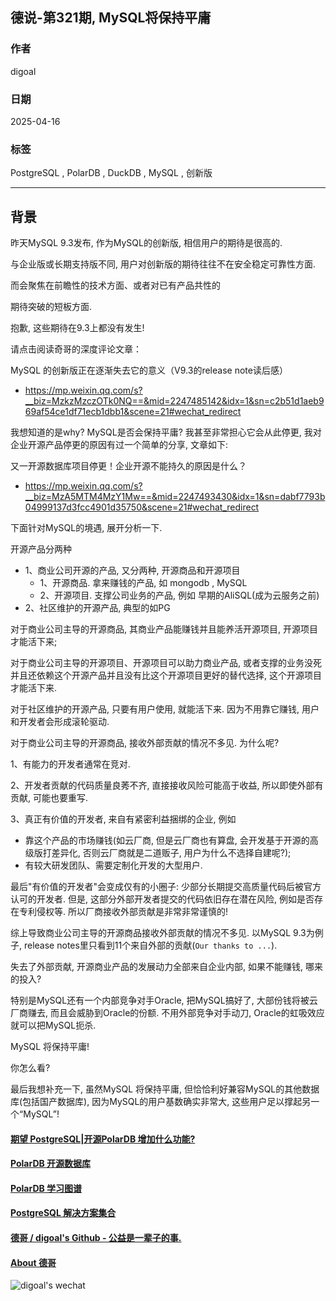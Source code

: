 ## 德说-第321期, MySQL将保持平庸  
    
### 作者    
digoal    
    
### 日期    
2025-04-16    
    
### 标签    
PostgreSQL , PolarDB , DuckDB , MySQL , 创新版   
    
----    
    
## 背景    
  
昨天MySQL 9.3发布, 作为MySQL的创新版, 相信用户的期待是很高的.   
  
  
  
与企业版或长期支持版不同, 用户对创新版的期待往往不在安全稳定可靠性方面.  
  
  
  
而会聚焦在前瞻性的技术方面、或者对已有产品共性的  
  
期待突破的短板方面.  
  
  
  
抱歉, 这些期待在9.3上都没有发生!   
  
  
  
请点击阅读奇哥的深度评论文章：  
  
MySQL 的创新版正在逐渐失去它的意义（V9.3的release note读后感）  
- https://mp.weixin.qq.com/s?__biz=MzkzMzczOTk0NQ==&mid=2247485142&idx=1&sn=c2b51d1aeb969af54ce1df71ecb1dbb1&scene=21#wechat_redirect  
  
我想知道的是why? MySQL是否会保持平庸? 我甚至非常担心它会从此停更, 我对企业开源产品停更的原因有过一个简单的分享, 文章如下:   
  
又一开源数据库项目停更！企业开源不能持久的原因是什么？  
- https://mp.weixin.qq.com/s?__biz=MzA5MTM4MzY1Mw==&mid=2247493430&idx=1&sn=dabf7793b04999137d3fcc4901d35750&scene=21#wechat_redirect  
     
下面针对MySQL的境遇, 展开分析一下.  
  
开源产品分两种      
- 1、商业公司开源的产品, 又分两种, 开源商品和开源项目       
    - 1、开源商品. 拿来赚钱的产品, 如 mongodb , MySQL      
    - 2、开源项目. 支撑公司业务的产品, 例如 早期的AliSQL(成为云服务之前)       
- 2、社区维护的开源产品, 典型的如PG      
      
对于商业公司主导的开源商品, 其商业产品能赚钱并且能养活开源项目, 开源项目才能活下来;     
      
对于商业公司主导的开源项目、开源项目可以助力商业产品, 或者支撑的业务没死并且还依赖这个开源产品并且没有比这个开源项目更好的替代选择, 这个开源项目才能活下来.        
      
对于社区维护的开源产品, 只要有用户使用, 就能活下来. 因为不用靠它赚钱, 用户和开发者会形成滚轮驱动.      
    
对于商业公司主导的开源商品, 接收外部贡献的情况不多见. 为什么呢?     
    
1、有能力的开发者通常在竞对.      
    
2、开发者贡献的代码质量良莠不齐, 直接接收风险可能高于收益, 所以即使外部有贡献, 可能也要重写.     
    
3、真正有价值的开发者, 来自有紧密利益捆绑的企业, 例如    
- 靠这个产品的市场赚钱(如云厂商, 但是云厂商也有算盘, 会开发基于开源的高级版打差异化, 否则云厂商就是二道贩子, 用户为什么不选择自建呢?);  
- 有较大研发团队、需要定制化开发的大型用户.    
  
最后"有价值的开发者"会变成仅有的小圈子: 少部分长期提交高质量代码后被官方认可的开发者. 但是, 这部分外部开发者提交的代码依旧存在潜在风险, 例如是否存在专利侵权等. 所以厂商接收外部贡献是非常非常谨慎的!       
    
综上导致商业公司主导的开源商品接收外部贡献的情况不多见.  以MySQL 9.3为例子, release notes里只看到11个来自外部的贡献(`Our thanks to ...`).     
    
失去了外部贡献, 开源商业产品的发展动力全部来自企业内部, 如果不能赚钱, 哪来的投入?    
    
特别是MySQL还有一个内部竞争对手Oracle, 把MySQL搞好了, 大部份钱将被云厂商赚去, 而且会威胁到Oracle的份额. 不用外部竞争对手动刀, Oracle的虹吸效应就可以把MySQL扼杀.      
    
MySQL 将保持平庸!     
    
你怎么看?     
    
最后我想补充一下, 虽然MySQL 将保持平庸, 但恰恰利好兼容MySQL的其他数据库(包括国产数据库), 因为MySQL的用户基数确实非常大, 这些用户足以撑起另一个“MySQL”!  
  
  
#### [期望 PostgreSQL|开源PolarDB 增加什么功能?](https://github.com/digoal/blog/issues/76 "269ac3d1c492e938c0191101c7238216")
  
  
#### [PolarDB 开源数据库](https://openpolardb.com/home "57258f76c37864c6e6d23383d05714ea")
  
  
#### [PolarDB 学习图谱](https://www.aliyun.com/database/openpolardb/activity "8642f60e04ed0c814bf9cb9677976bd4")
  
  
#### [PostgreSQL 解决方案集合](../201706/20170601_02.md "40cff096e9ed7122c512b35d8561d9c8")
  
  
#### [德哥 / digoal's Github - 公益是一辈子的事.](https://github.com/digoal/blog/blob/master/README.md "22709685feb7cab07d30f30387f0a9ae")
  
  
#### [About 德哥](https://github.com/digoal/blog/blob/master/me/readme.md "a37735981e7704886ffd590565582dd0")
  
  
![digoal's wechat](../pic/digoal_weixin.jpg "f7ad92eeba24523fd47a6e1a0e691b59")
  
